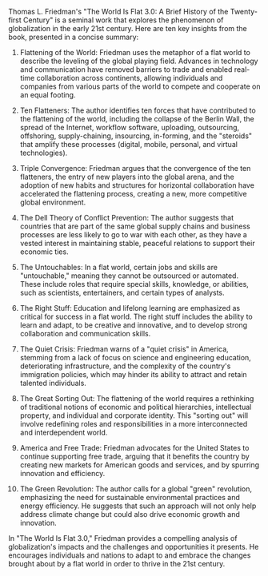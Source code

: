 Thomas L. Friedman's "The World Is Flat 3.0: A Brief History of the Twenty-first Century" is a seminal work that explores the phenomenon of globalization in the early 21st century. Here are ten key insights from the book, presented in a concise summary:

1. Flattening of the World: Friedman uses the metaphor of a flat world to describe the leveling of the global playing field. Advances in technology and communication have removed barriers to trade and enabled real-time collaboration across continents, allowing individuals and companies from various parts of the world to compete and cooperate on an equal footing.

2. Ten Flatteners: The author identifies ten forces that have contributed to the flattening of the world, including the collapse of the Berlin Wall, the spread of the Internet, workflow software, uploading, outsourcing, offshoring, supply-chaining, insourcing, in-forming, and the "steroids" that amplify these processes (digital, mobile, personal, and virtual technologies).

3. Triple Convergence: Friedman argues that the convergence of the ten flatteners, the entry of new players into the global arena, and the adoption of new habits and structures for horizontal collaboration have accelerated the flattening process, creating a new, more competitive global environment.

4. The Dell Theory of Conflict Prevention: The author suggests that countries that are part of the same global supply chains and business processes are less likely to go to war with each other, as they have a vested interest in maintaining stable, peaceful relations to support their economic ties.

5. The Untouchables: In a flat world, certain jobs and skills are "untouchable," meaning they cannot be outsourced or automated. These include roles that require special skills, knowledge, or abilities, such as scientists, entertainers, and certain types of analysts.

6. The Right Stuff: Education and lifelong learning are emphasized as critical for success in a flat world. The right stuff includes the ability to learn and adapt, to be creative and innovative, and to develop strong collaboration and communication skills.

7. The Quiet Crisis: Friedman warns of a "quiet crisis" in America, stemming from a lack of focus on science and engineering education, deteriorating infrastructure, and the complexity of the country's immigration policies, which may hinder its ability to attract and retain talented individuals.

8. The Great Sorting Out: The flattening of the world requires a rethinking of traditional notions of economic and political hierarchies, intellectual property, and individual and corporate identity. This "sorting out" will involve redefining roles and responsibilities in a more interconnected and interdependent world.

9. America and Free Trade: Friedman advocates for the United States to continue supporting free trade, arguing that it benefits the country by creating new markets for American goods and services, and by spurring innovation and efficiency.

10. The Green Revolution: The author calls for a global "green" revolution, emphasizing the need for sustainable environmental practices and energy efficiency. He suggests that such an approach will not only help address climate change but could also drive economic growth and innovation.

In "The World Is Flat 3.0," Friedman provides a compelling analysis of globalization's impacts and the challenges and opportunities it presents. He encourages individuals and nations to adapt to and embrace the changes brought about by a flat world in order to thrive in the 21st century.
